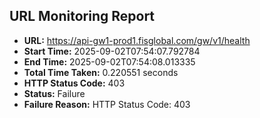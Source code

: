 ## URL Monitoring Report

- **URL:** https://api-gw1-prod1.fisglobal.com/gw/v1/health
- **Start Time:** 2025-09-02T07:54:07.792784
- **End Time:** 2025-09-02T07:54:08.013335
- **Total Time Taken:** 0.220551 seconds
- **HTTP Status Code:** 403
- **Status:** Failure
- **Failure Reason:** HTTP Status Code: 403
